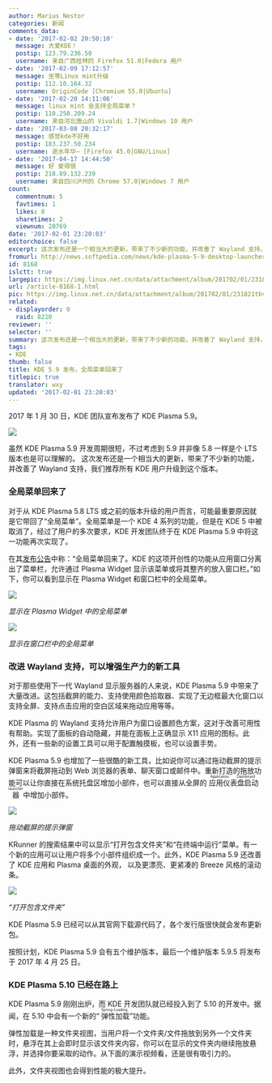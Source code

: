 ```yaml
---
author: Marius Nestor
categories: 新闻
comments_data:
- date: '2017-02-02 20:50:10'
  message: 大爱KDE！
  postip: 123.79.236.50
  username: 来自广西桂林的 Firefox 51.0|Fedora 用户
- date: '2017-02-09 17:12:57'
  message: 坐等Linux mint升级
  postip: 112.10.164.32
  username: OriginCode [Chromium 55.0|Ubuntu]
- date: '2017-02-20 14:11:06'
  message: linux mint 会支持全局菜单？
  postip: 110.250.209.24
  username: 来自河北唐山的 Vivaldi 1.7|Windows 10 用户
- date: '2017-03-08 20:32:17'
  message: 感觉kde不好用
  postip: 183.237.50.234
  username: 逝水年华— [Firefox 45.0|GNU/Linux]
- date: '2017-04-17 14:44:50'
  message: 好 爱得很
  postip: 218.89.132.239
  username: 来自四川泸州的 Chrome 57.0|Windows 7 用户
count:
  commentnum: 5
  favtimes: 1
  likes: 0
  sharetimes: 2
  viewnum: 20769
date: '2017-02-01 23:20:03'
editorchoice: false
excerpt: 这次发布还是一个相当大的更新，带来了不少新的功能，并改善了 Wayland 支持，我们推荐所有 KDE 用户升级到这个版本。
fromurl: http://news.softpedia.com/news/kde-plasma-5-9-desktop-launches-with-global-menus-better-wayland-support-512434.shtml
id: 8168
islctt: true
largepic: https://img.linux.net.cn/data/attachment/album/201702/01/231821tbv80bnnbmevbbvz.jpg
url: /article-8168-1.html
pic: https://img.linux.net.cn/data/attachment/album/201702/01/231821tbv80bnnbmevbbvz.jpg.thumb.jpg
related:
- displayorder: 0
  raid: 8210
reviewer: ''
selector: ''
summary: 这次发布还是一个相当大的更新，带来了不少新的功能，并改善了 Wayland 支持，我们推荐所有 KDE 用户升级到这个版本。
tags:
- KDE
thumb: false
title: KDE 5.9 发布，全局菜单回来了
titlepic: true
translator: wxy
updated: '2017-02-01 23:20:03'
---
```


2017 年 1 月 30 日，KDE 团队宣布发布了 KDE Plasma 5.9。


![](/data/attachment/album/201702/01/231821tbv80bnnbmevbbvz.jpg)


虽然 KDE Plasma 5.9 开发周期很短，不过考虑到 5.9 并非像 5.8 一样是个 LTS 版本也是可以理解的。 这次发布还是一个相当大的更新，带来了不少新的功能，并改善了 Wayland 支持，我们推荐所有 KDE 用户升级到这个版本。







### 全局菜单回来了


对于从 KDE Plasma 5.8 LTS 或之前的版本升级的用户而言，可能最重要原因就是它带回了“全局菜单”。全局菜单是一个 KDE 4 系列的功能，但是在 KDE 5 中被取消了，经过了用户的多次要求，KDE 开发团队终于在 KDE Plasma 5.9 中将这一功能再次实现了。


在其[发布公告](https://www.kde.org/announcements/plasma-5.9.0.php)中称：“全局菜单回来了。KDE 的这项开创性的功能从应用窗口分离出了菜单栏，允许通过 Plasma Widget 显示该菜单或将其整齐的放入窗口栏。”如下，你可以看到显示在 Plasma Widget 和窗口栏中的全局菜单。


![](/data/attachment/album/201702/01/231845xoym0ar0aub0wmun.jpg)


*显示在 Plasma Widget 中的全局菜单*


![](/data/attachment/album/201702/01/231911hpd8cqyn8ylr9o9i.jpg)


*显示在窗口栏中的全局菜单*


### 改进 Wayland 支持，可以增强生产力的新工具


对于那些使用下一代 Wayland 显示服务器的人来说，KDE Plasma 5.9 中带来了大量改进。这包括截屏的能力、支持使用颜色拾取器、实现了无边框最大化窗口以支持全屏、支持点击应用的空白区域来拖动应用等等。


KDE Plasma 的 Wayland 支持允许用户为窗口设置颜色方案，这对于改善可用性有帮助。实现了面板的自动隐藏，并能在面板上正确显示 X11 应用的图标。此外，还有一些新的设置工具可以用于配置触摸板，也可以设置手势。


KDE Plasma 5.9 也增加了一些很酷的新工具，比如说你可以通过拖动截屏的提示弹窗来将截屏拖动到 Web 浏览器的表单、聊天窗口或邮件中。重新打造的拖放功能可以让你直接在系统托盘区增加小部件，也可以直接从全屏的<ruby> 应用仪表盘启动器 <rp>  （ </rp> <rt>  Application Dashboard launcher </rt> <rp>  ） </rp></ruby>中增加小部件。


![](/data/attachment/album/201702/01/231933cdqodc7iq1314d13.jpg)


*拖动截屏的提示弹窗*


KRunner 的搜索结果中可以显示“打开包含文件夹”和“在终端中运行”菜单。有一个新的应用可以让用户将多个小部件组织成一个。此外，KDE Plasma 5.9 还改善了 KDE 应用和 Plasma 桌面的外观， 以及更漂亮、更紧凑的 Breeze 风格的滚动条。


![](/data/attachment/album/201702/01/231953n1iijilaevbbleco.jpg)


*“打开包含文件夹”*


KDE Plasma 5.9 已经可以从其官网下载源代码了，各个发行版很快就会发布更新包。


按照计划，KDE Plasma 5.9 会有五个维护版本，最后一个维护版本 5.9.5 将发布于 2017 年 4 月 25 日。


### KDE Plasma 5.10 已经在路上


KDE Plasma 5.9 刚刚出炉，而 KDE 开发团队就已经投入到了 5.10 的开发中。据闻，在 5.10 中会有一个新的“<ruby> 弹性加载 <rp>  （ </rp> <rt>  Spring-Loading </rt> <rp>  ） </rp></ruby>”功能。


弹性加载是一种文件夹视图，当用户将一个文件夹/文件拖放到另外一个文件夹时，悬浮在其上会即时显示该文件夹内容，你可以在显示的文件夹内继续拖放悬浮，并选择你要采取的动作。从下面的演示视频看，还是很有吸引力的。







此外，文件夹视图也会得到性能的极大提升。